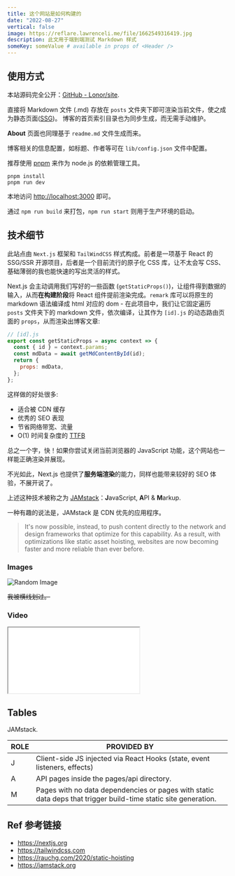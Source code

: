 ```yaml
---
title: 这个网站是如何构建的
date: "2022-08-27"
vertical: false
image: https://reflare.lawrenceli.me/file/1662549316419.jpg
description: 此文用于端到端测试 Markdown 样式
someKey: someValue # available in props of <Header />
---
```


## 使用方式

本站源码完全公开：[GitHub - Lonor/site](https://github.com/Lonor/site).

直接将 Markdown 文件 (.md) 存放在 `posts` 文件夹下即可渲染当前文件，使之成为静态页面([SSG](/blog/ssg-ssr))。
博客的首页索引目录也为同步生成，而无需手动维护。

**About** 页面也同理基于 `readme.md` 文件生成而来。

博客相关的信息配置，如标题、作者等可在 `lib/config.json` 文件中配置。

推荐使用 [pnpm](https://pnpm.io/zh/) 来作为 node.js 的依赖管理工具。

```shell
pnpm install
pnpm run dev
```

本地访问 <http://localhost:3000> 即可。

通过 `npm run build` 来打包，`npm run start` 则用于生产环境的启动。

## 技术细节

此站点由 `Next.js` 框架和 `TailWindCSS` 样式构成。前者是一项基于 React 的 SSG/SSR 开源项目，后者是一个目前流行的原子化 CSS 库，让不太会写 CSS、基础薄弱的我也能快速的写出灵活的样式。

Next.js 会主动调用我们写好的一些函数 (`getStaticProps()`)，让组件得到数据的输入，从而**在构建阶段**将 React 组件提前渲染完成。`remark` 库可以将原生的 markdown 语法编译成 html 对应的 dom - 在此项目中，我们让它固定遍历 `posts` 文件夹下的 markdown 文件，依次编译，让其作为 `[id].js` 的动态路由页面的 `props`，从而渲染出博客文章:

```JavaScript
// [id].js
export const getStaticProps = async context => {
  const { id } = context.params;
  const mdData = await getMdContentById(id);
  return {
    props: mdData,
  };
};
```

这样做的好处很多:

- 适合被 CDN 缓存
- 优秀的 SEO 表现
- 节省网络带宽、流量
- O(1) 时间复杂度的 [TTFB](https://en.wikipedia.org/wiki/Time_to_first_byte)

总之一个字，快！如果你尝试关闭当前浏览器的 JavaScript 功能，这个网站也一样能正确渲染并展现。

不光如此，Next.js 也提供了**服务端渲染**的能力，同样也能带来较好的 SEO 体验，不展开说了。

上述这种技术被称之为 [JAMstack](#tables)：**J**avaScript, **A**PI & **M**arkup.

一种有趣的说法是，JAMstack 是 CDN 优先的应用程序。

> It's now possible, instead, to push content directly to the network and design frameworks that optimize for this capability. As a result, with optimizations like static asset hoisting, websites are now becoming faster and more reliable than ever before.

### Images

![Random Image](https://reflare.lawrenceli.me/file/1662549316419.jpg)

~~我被横线划过。~~

### Video

<div class="embed" >
  <iframe src="//player.bilibili.com/player.html?bvid=BV1i44y1N7kU&danmaku=0&high_quality=1"
  ></iframe>
</div>

## Tables

JAMstack.

| ROLE | PROVIDED BY                                                                                                    |
| ---- | -------------------------------------------------------------------------------------------------------------- |
| J    | Client-side JS injected via React Hooks (state, event listeners, effects)                                      |
| A    | API pages inside the pages/api directory.                                                                      |
| M    | Pages with no data dependencies or pages with static data deps that trigger build-time static site generation. |

## Ref 参考链接

- <https://nextjs.org>
- <https://tailwindcss.com>
- <https://rauchg.com/2020/static-hoisting>
- <https://jamstack.org>
